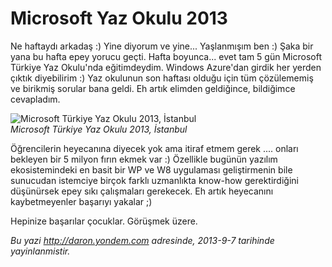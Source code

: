 # Microsoft Yaz Okulu 2013 

Ne haftaydı arkadaş :) Yine diyorum ve yine... Yaşlanmışım ben :) Şaka
bir yana bu hafta epey yorucu geçti. Hafta boyunca... evet tam 5 gün
Microsoft Türkiye Yaz Okulu'nda eğitimdeydim. Windows Azure'dan girdik
her yerden çıktık diyebilirim :) Yaz okulunun son haftası olduğu için
tüm çözülememiş ve birikmiş sorular bana geldi. Eh artık elimden
geldiğince, bildiğimce cevapladım.

![Microsoft Türkiye Yaz Okulu 2013,
İstanbul](../media/Microsoft_Yaz_Okulu_2013/yazokulu_2013.jpg)\
*Microsoft Türkiye Yaz Okulu 2013, İstanbul*

Öğrencilerin heyecanına diyecek yok ama itiraf etmem gerek .... onları
bekleyen bir 5 milyon fırın ekmek var :) Özellikle bugünün yazılım
ekosistemindeki en basit bir WP ve W8 uygulaması geliştirmenin bile
sunucudan istemciye birçok farklı uzmanlıkta know-how gerektirdiğini
düşünürsek epey sıkı çalışmaları gerekecek. Eh artık heyecanını
kaybetmeyenler başarıyı yakalar ;)

Hepinize başarılar çocuklar. Görüşmek üzere.


*Bu yazi http://daron.yondem.com adresinde, 2013-9-7 tarihinde yayinlanmistir.*
